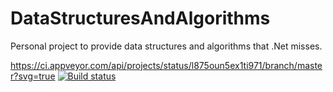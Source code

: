 # DataStructuresAndAlgorithms
Personal project to provide data structures and algorithms that .Net misses.

https://ci.appveyor.com/api/projects/status/l875oun5ex1ti971/branch/master?svg=true
[![Build status](https://ci.appveyor.com/api/projects/status/l875oun5ex1ti971/branch/master?svg=true)](https://ci.appveyor.com/project/MirkMissen/datastructuresandalgorithms/branch/master)
